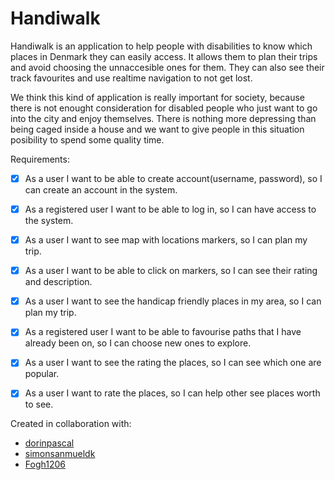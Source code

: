 # Handiwalk


Handiwalk is an application to help people with disabilities to know which places in Denmark they can easily access. 
It allows them to plan their trips and avoid choosing the unnaccesible ones for them. 
They can also see their track favourites and use realtime navigation to not get lost.

We think this kind of application is really important for society, 
because there is not enought consideration for disabled people who just want to go into the city and enjoy themselves. 
There is nothing more depressing than being caged inside a house and we want to give people in this situation posibility to spend some quality time.

Requirements:
- [x] 	As a user I want to be able to create account(username, password), so I can create an account in the system.
- [x] 	As a registered user I want to be able to log in, so I can have access to the system.
- [x]   As a user I want to see map with locations markers, so I can plan my trip.
- [x]   As a user I want to be able to click on markers, so I can see their rating and description.
- [x]   As a user I want to see the handicap friendly places in my area, so I can plan my trip.
- [x]   As a registered user I want to be able to favourise paths that I have already been on, so I can choose new ones to explore.
- [x]   As a user I want to see the rating the places, so I can see which one are popular.
- [x]   As a user I want to rate the places, so I can help other see places worth to see.


Created in collaboration with: 
- [dorinpascal](https://github.com/dorinpascal)
- [simonsanmueldk](https://github.com/simonsanmueldk)
- [Fogh1206](https://github.com/Fogh1206)


